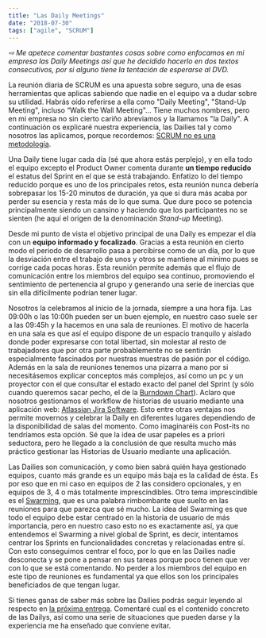 ```yaml
---
title: "Las Daily Meetings"
date: "2018-07-30"
tags: ["agile", "SCRUM"]
---
```


_⇨ Me apetece comentar bastantes cosas sobre como enfocamos en mi empresa las Daily Meetings así que he decidido hacerlo en dos textos consecutivos, por si alguno tiene la tentación de esperarse al DVD._

La reunión diaria de SCRUM es una apuesta sobre seguro, una de esas herramientas que aplicas sabiendo que nadie en el equipo va a dudar sobre su utilidad. Habrás oído referirse a ella como "Daily Meeting", "Stand-Up Meeting", incluso “Walk the Wall Meeting"... Tiene muchos nombres, pero en mi empresa no sin cierto cariño abreviamos y la llamamos "la Daily". A continuación os explicaré nuestra experiencia, las Dailies tal y como nosotros las aplicamos, porque recordemos: [SCRUM no es una metodología](/scrum-no-es-una-metodologia/).

Una Daily tiene lugar cada día (sé que ahora estás perplejo), y en ella todo el equipo excepto el Product Owner comenta durante **un tiempo reducido** el estatus del Sprint en el que se está trabajando. Enfatizo lo del tiempo reducido porque es uno de los principales retos, esta reunión nunca debería sobrepasar los 15-20 minutos de duración, ya que si dura más acaba por perder su esencia y resta más de lo que suma. Que dure poco se potencia principalmente siendo un cansino y haciendo que los participantes no se sienten (he aquí el origen de la denominación _Stand-up_ Meeting).

Desde mi punto de vista el objetivo principal de una Daily es empezar el día con un **equipo informado y focalizado**. Gracias a esta reunión en cierto modo el periodo de desarrollo pasa a percibirse como de un día, por lo que la desviación entre el trabajo de unos y otros se mantiene al mínimo pues se corrige cada pocas horas. Esta reunión permite además que el flujo de comunicación entre los miembros del equipo sea continuo, promoviendo el sentimiento de pertenencia al grupo y generando una serie de inercias que sin ella difícilmente podrían tener lugar.

Nosotros la celebramos al inicio de la jornada, siempre a una hora fija. Las 09:00h o las 10:00h pueden ser un buen ejemplo, en nuestro caso suele ser a las 09:45h y la hacemos en una sala de reuniones. El motivo de hacerla en una sala es que así el equipo dispone de un espacio tranquilo y aislado donde poder expresarse con total libertad, sin molestar al resto de trabajadores que por otra parte probablemente no se sentirán especialmente fascinados por nuestras muestras de pasión por el código. Además en la sala de reuniones tenemos una pizarra a mano por si necesitásemos explicar conceptos más complejos, así como un pc y un proyector con el que consultar el estado exacto del panel del Sprint (y sólo cuando queremos sacar pecho, el de la [Burndown Chart](https://es.wikipedia.org/wiki/Burn_down_chart)). Aclaro que nosotros gestionamos el workflow de historias de usuario mediante una aplicación web: [Atlassian Jira Software](https://es.atlassian.com/software/jira). Esto entre otras ventajas nos permite movernos y celebrar la Daily en diferentes lugares dependiendo de la disponibilidad de salas del momento. Como imaginaréis con Post-its no tendríamos esta opción. Sé que la idea de usar papeles es a priori seductora, pero he llegado a la conclusión de que resulta mucho más práctico gestionar las Historias de Usuario mediante una aplicación.

Las Dailies son comunicación, y como bien sabrá quién haya gestionado equipos, cuanto más grande es un equipo más baja es la calidad de ésta. Es por eso que en mi caso en equipos de 2 las considero opcionales, y en equipos de 3, 4 o más totalmente imprescindibles. Otro tema imprescindible es el [Swarming](https://www.dummies.com/careers/project-management/swarming-in-scrum/), que es una palabra rimbombante que suelto en las reuniones para que parezca que sé mucho. La idea del Swarming es que todo el equipo debe estar centrado en la historia de usuario de más importancia, pero en nuestro caso esto no es exactamente así, ya que entendemos el Swarming a nivel global de Sprint, es decir, intentamos centrar los Sprints en funcionalidades concretas y relacionadas entre sí. Con esto conseguimos centrar el foco, por lo que en las Dailies nadie desconecta y se pone a pensar en sus tareas porque poco tienen que ver con lo que se está comentando. No perder a los miembros del equipo en este tipo de reuniones es fundamental ya que ellos son los principales beneficiados de que tengan lugar.

Si tienes ganas de saber más sobre las Dailies podrás seguir leyendo al respecto en [la próxima entrega](/algo-mas-sobre-las-daily-meetings/). Comentaré cual es el contenido concreto de las Dailys, así como una serie de situaciones que pueden darse y la experiencia me ha enseñado que conviene evitar.
